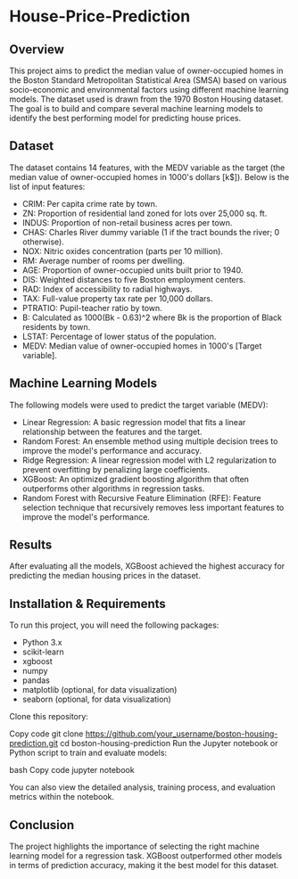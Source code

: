 # House-Price-Prediction

## Overview
This project aims to predict the median value of owner-occupied homes in the Boston Standard Metropolitan Statistical Area (SMSA) based on various socio-economic and environmental factors using different machine learning models. The dataset used is drawn from the 1970 Boston Housing dataset. The goal is to build and compare several machine learning models to identify the best performing model for predicting house prices.

## Dataset
The dataset contains 14 features, with the MEDV variable as the target (the median value of owner-occupied homes in 1000's dollars [k$]). Below is the list of input features:

* CRIM: Per capita crime rate by town.
* ZN: Proportion of residential land zoned for lots over 25,000 sq. ft.
* INDUS: Proportion of non-retail business acres per town.
* CHAS: Charles River dummy variable (1 if the tract bounds the river; 0 otherwise).
* NOX: Nitric oxides concentration (parts per 10 million).
* RM: Average number of rooms per dwelling.
* AGE: Proportion of owner-occupied units built prior to 1940.
* DIS: Weighted distances to five Boston employment centers.
* RAD: Index of accessibility to radial highways.
* TAX: Full-value property tax rate per 10,000 dollars.
* PTRATIO: Pupil-teacher ratio by town.
* B: Calculated as 1000(Bk - 0.63)^2 where Bk is the proportion of Black residents by town.
* LSTAT: Percentage of lower status of the population.
* MEDV: Median value of owner-occupied homes in 1000's [Target variable].

## Machine Learning Models
The following models were used to predict the target variable (MEDV):

* Linear Regression: A basic regression model that fits a linear relationship between the features and the target.
* Random Forest: An ensemble method using multiple decision trees to improve the model's performance and accuracy.
* Ridge Regression: A linear regression model with L2 regularization to prevent overfitting by penalizing large coefficients.
* XGBoost: An optimized gradient boosting algorithm that often outperforms other algorithms in regression tasks.
* Random Forest with Recursive Feature Elimination (RFE): Feature selection technique that recursively removes less important features to improve the model's performance.

## Results
After evaluating all the models, XGBoost achieved the highest accuracy for predicting the median housing prices in the dataset. 

## Installation & Requirements
To run this project, you will need the following packages:

* Python 3.x
* scikit-learn
* xgboost
* numpy
* pandas
* matplotlib (optional, for data visualization)
* seaborn (optional, for data visualization)


Clone this repository:

Copy code
git clone https://github.com/your_username/boston-housing-prediction.git
cd boston-housing-prediction
Run the Jupyter notebook or Python script to train and evaluate models:

bash
Copy code
jupyter notebook

You can also view the detailed analysis, training process, and evaluation metrics within the notebook.

## Conclusion
The project highlights the importance of selecting the right machine learning model for a regression task. XGBoost outperformed other models in terms of prediction accuracy, making it the best model for this dataset.
